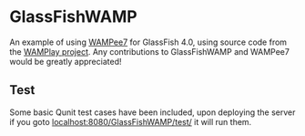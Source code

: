 # GlassFishWAMP
An example of using [WAMPee7](https://github.com/bbody/WAMPee7) for GlassFish 4.0, using source code from the [WAMPlay project](http://github.com/blopker/WAMPlay). Any contributions to GlassFishWAMP and WAMPee7 would be greatly appreciated!

## Test
Some basic Qunit test cases have been included, upon deploying the server if you goto [localhost:8080/GlassFishWAMP/test/](http://localhost:8080/GlassFishWAMP/test/) it will run them.
